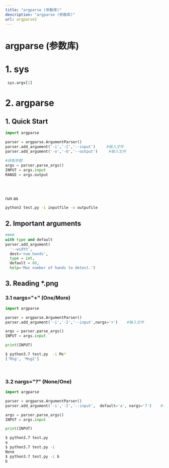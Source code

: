 ```yaml
---
title: "argparse (参数库)"
description: "argparse (参数库)"
url: argparse2
---
```


# argparse (参数库)

<a name="wrCHD"></a>
# 1. sys


```python
 sys.argv[1]
```


<a name="JyBOw"></a>
# 2. argparse
<a name="A41Zh"></a>
## 1. Quick Start


```python
import argparse

parser = argparse.ArgumentParser()
parser.add_argument('-i','-I','--input')     #输入文件
parser.add_argument('-o','-U','--output')     #输入文件

#获取参数
args = parser.parse_args()
INPUT = args.input
RANGE = args.output




```

<br />run as <br />
```bash
python3 test.py -i inputfile -o outpufile
```


<a name="WGl76"></a>
## 2. Important arguments
```python
####
with type and default
parser.add_argument(
  '--width',
  dest='num_hands',
  type = int,
  default = 80,
  help='Max number of hands to detect.')
```


<a name="V1ygH"></a>
## 3. Reading *.png


<a name="ECaCU"></a>
### 3.1 nargs="+" (One/More)
```python
import argparse

parser = argparse.ArgumentParser()
parser.add_argument('-i','-I','--input',nargs='+')    #输入文件

args = parser.parse_args()
INPUT = args.input

print(INPUT)
```


```bash
$ python3.7 test.py  -i Ms*
['Msg', 'Msg2']
```

<br />

<a name="VDzdW"></a>
### 3.2 nargs="?" (None/One)


```python
import argparse

parser = argparse.ArgumentParser()
parser.add_argument('-i','-I','--input',  default='a', nargs='?')    #输入文件

args = parser.parse_args()
INPUT = args.input

print(INPUT)
```


```bash
$ python3.7 test.py
a
$ python3.7 test.py -i
None
$ python3.7 test.py -i b
b
```
